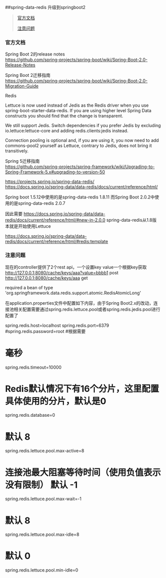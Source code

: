 ##spring-data-redis 升级到springboot2


> [官方文档](#official_docs)
>
> [注意问题](#notes_faq)
>

### 官方文档<a name="official_docs"></a>
Spring Boot 2的release notes  
https://github.com/spring-projects/spring-boot/wiki/Spring-Boot-2.0-Release-Notes  


Spring Boot 2迁移指南  
https://github.com/spring-projects/spring-boot/wiki/Spring-Boot-2.0-Migration-Guide

Redis

Lettuce is now used instead of Jedis as the Redis driver when you use spring-boot-starter-data-redis. If you are using higher level Spring Data constructs you should find that the change is transparent.

We still support Jedis. Switch dependencies if you prefer Jedis by excluding io.lettuce:lettuce-core and adding redis.clients:jedis instead.

Connection pooling is optional and, if you are using it, you now need to add commons-pool2 yourself as Lettuce, contrary to Jedis, does not bring it transitively.


Spring 5迁移指南  
https://github.com/spring-projects/spring-framework/wiki/Upgrading-to-Spring-Framework-5.x#upgrading-to-version-50


https://projects.spring.io/spring-data-redis/  
https://docs.spring.io/spring-data/data-redis/docs/current/reference/html/ 

Spring boot 1.5.12中使用的是spring-data-redis 1.8.11
而Spring Boot 2.0.2中使用的是spring-data-redis 2.0.7

因此需要
https://docs.spring.io/spring-data/data-redis/docs/current/reference/html/#new-in-2.0.0
spring-data-redis从1.8版本就是开始使用Lettuce 

https://docs.spring.io/spring-data/data-redis/docs/current/reference/html/#redis:template



 
### 注意问题<a name="notes_faq"></a>

现在的controller提供了2个rest api，一个设置key value一个根据key获取
http://127.0.0.1:8080/cache/keys/aaa?value=bbbb1  post
http://127.0.0.1:8080/cache/keys/aaa  get  


required a bean of type 'org.springframework.data.redis.support.atomic.RedisAtomicLong'  

在application.properties文件中配置如下内容，由于Spring Boot2.x的改动，连接池相关配置需要通过spring.redis.lettuce.pool或者spring.redis.jedis.pool进行配置了

spring.redis.host=localhost
spring.redis.port=6379
#spring.redis.password=root #根据需要
# 毫秒
spring.redis.timeout=10000
# Redis默认情况下有16个分片，这里配置具体使用的分片，默认是0
spring.redis.database=0
# 默认 8
spring.redis.lettuce.pool.max-active=8
# 连接池最大阻塞等待时间（使用负值表示没有限制） 默认 -1
spring.redis.lettuce.pool.max-wait=-1
#  默认 8
spring.redis.lettuce.pool.max-idle=8
# 默认 0
spring.redis.lettuce.pool.min-idle=0
```


```




 

 